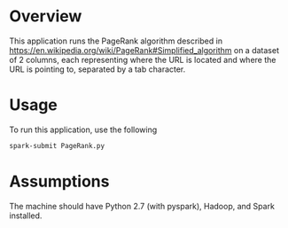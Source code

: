 # Overview
This application runs the PageRank algorithm described in https://en.wikipedia.org/wiki/PageRank#Simplified_algorithm on a dataset of 2 columns, each representing where the URL is located and where the URL is pointing to, separated by a tab character. 

# Usage
To run this application, use the following

```sh
spark-submit PageRank.py
```

# Assumptions 
The machine should have Python 2.7 (with pyspark), Hadoop, and Spark installed. 
